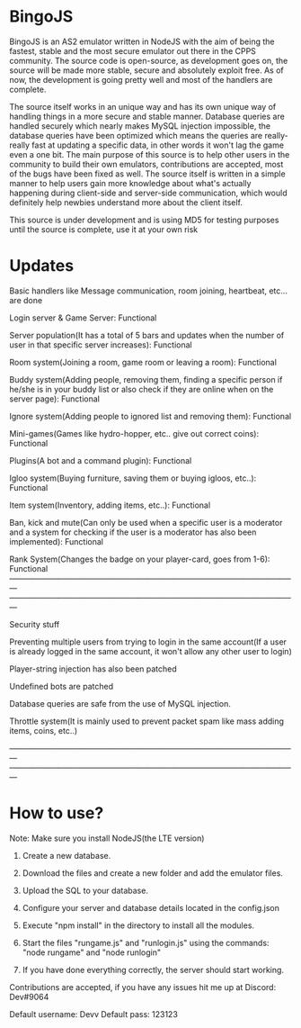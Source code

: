 # BingoJS

BingoJS is an AS2 emulator written in NodeJS with the aim of being the fastest, stable and the most secure emulator out there in the CPPS community. The source code is open-source, as development goes on, the source will be made more stable, secure and absolutely exploit free. As of now, the development is going pretty well and most of the handlers are complete.

The source itself works in an unique way and has its own unique way of handling things in a more secure and stable manner. Database queries are handled securely which nearly makes MySQL injection impossible,  the database queries have been optimized which means the queries are really-really fast at updating a specific data, in other words it won't lag the game even a  one bit. The main purpose of this source is to help other users in the community to build their own emulators, contributions are accepted, most of the bugs have been fixed as well.  The source itself is written in a simple manner to help users gain more knowledge about what's actually happening during client-side and server-side communication, which would definitely help newbies understand more about the client itself.

This source is under development and is using MD5 for testing purposes until the source is complete, use it at your own risk

# Updates

Basic handlers like Message communication, room joining,  heartbeat, etc... are done

Login server & Game Server: Functional

Server population(It has a total of 5 bars and updates when the number of user in that specific server increases): Functional

Room system(Joining a room, game room or leaving a room): Functional

Buddy system(Adding people, removing them, finding  a specific person if he/she is in your buddy list or also check if  they are online when on the server page): Functional

Ignore system(Adding people to ignored list and removing them): Functional

Mini-games(Games like hydro-hopper, etc.. give out correct coins): Functional

Plugins(A bot and a command plugin): Functional

Igloo system(Buying furniture, saving them or buying igloos, etc..): Functional

Item system(Inventory, adding items, etc..): Functional

Ban, kick and mute(Can only be used when a specific user is a moderator and a system for checking if the user is a moderator has also been implemented): Functional

Rank System(Changes the badge on your player-card, goes from 1-6): Functional
                                                                             
                                                                             
                                                                            
Security stuff

Preventing multiple users from trying to login in the same account(If a user is already logged in the same account, it won't allow any other user to login)

Player-string injection has also been patched

Undefined bots are patched

Database queries are safe from the use of MySQL injection.

Throttle system(It is mainly used to prevent packet spam like mass adding items, coins, etc..)

                                                                             
                                                                             

# How to use?

Note: Make sure you install NodeJS(the LTE version)


1. Create a new database.

2. Download the files and create a new folder and add the emulator files.

3. Upload the SQL to your database.

4. Configure your server and database details located in the config.json

5. Execute "npm install" in the directory to install all the modules.

6. Start the files "rungame.js" and "runlogin.js" using the commands: "node rungame" and "node runlogin"

7. If you have done everything correctly, the server should start working.

Contributions are accepted, if you have any issues hit me up at Discord: Dev#9064

Default username: Devv
Default pass: 123123
                                                                             
